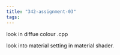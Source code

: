 ```yaml
---
title: "342-assignment-03"
tags: 
---
```


look in diffue colour .cpp

look into material setting in material shader.


